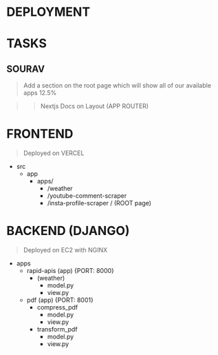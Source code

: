 # DEPLOYMENT
# TASKS

## SOURAV
> Add a section on the root page which will show all of our available apps
> 12.5%

>> Nextjs Docs on Layout (APP ROUTER)



# FRONTEND 

> Deployed on VERCEL

- src
    - app
        - apps/
            - /weather
            - /youtube-comment-scraper
            - /insta-profile-scraper
        / (ROOT page)
        <APPS/>

# BACKEND (DJANGO)

> Deployed on EC2 with NGINX
- apps 
    - rapid-apis (app) {PORT: 8000} 
        - (weather)
           - model.py
           - view.py
    - pdf (app) {PORT: 8001}
        - compress_pdf
           - model.py
           - view.py
        - transform_pdf
           - model.py
           - view.py
